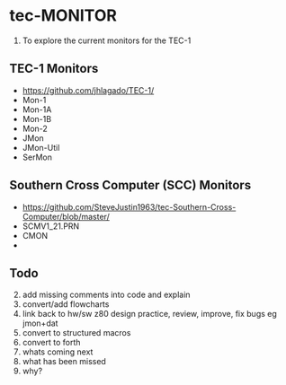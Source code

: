 # tec-MONITOR

1. To explore the current monitors for the TEC-1

## TEC-1 Monitors
- https://github.com/jhlagado/TEC-1/
- Mon-1
- Mon-1A
- Mon-1B
- Mon-2
- JMon
- JMon-Util
- SerMon 

## Southern Cross Computer (SCC) Monitors 
- https://github.com/SteveJustin1963/tec-Southern-Cross-Computer/blob/master/
- SCMV1_21.PRN
- CMON
- 


## Todo

2. add missing comments into code and explain
3. convert/add flowcharts
4. link back to hw/sw z80 design practice, review, improve, fix bugs eg jmon+dat
5. convert to structured macros
6. convert to forth
7. whats coming next 
8. what has been missed
9. why?


